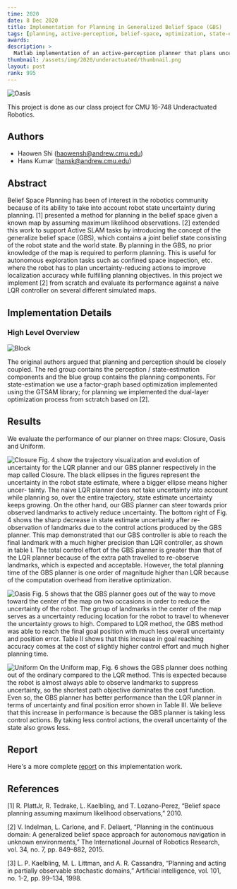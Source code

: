 ```yaml
---
time: 2020
date: 8 Dec 2020
title: Implementation for Planning in Generalized Belief Space (GBS)
tags: [planning, active-perception, belief-space, optimization, state-estimation]
awards:
description: >
  Matlab implementation of an active-perception planner that plans uncertainty-reducing behaviors.
thumbnail: /assets/img/2020/underactuated/thumbnail.png
layout: post
rank: 995
---
```

![Oasis](/assets/img/2020/underactuated/reobserve.png)

This project is done as our class project for
CMU 16-748 Underactuated Robotics.

## Authors

- Haowen Shi (haowensh@andrew.cmu.edu)
- Hans Kumar (hansk@andrew.cmu.edu)

## Abstract

Belief Space Planning has been of interest in the robotics community because of its ability to take into account robot state uncertainty during planning. [1] presented a method for planning in the belief space given a known map by assuming maximum likelihood observations. [2] extended this work to support Active SLAM tasks by introducing the concept of the generalize belief space (GBS), which contains a joint belief state consisting of the robot state and the world state. By planning in the GBS, no prior knowledge of the map is required to perform planning. This is useful for autonomous exploration tasks such as confined space inspection, etc. where the robot has to plan uncertainty-reducing actions to improve localization accuracy while fulfilling planning objectives. In this project we implement [2] from scratch and evaluate its performance against a naive LQR controller on several different simulated maps.

## Implementation Details

### High Level Overview

![Block](/assets/img/2020/underactuated/block_diagram.png)

The original authors argued that planning and perception should be closely coupled. The red group contains the perception / state-estimation components and the blue group contains the planning components. For state-estimation we use a factor-graph based optimization implemented using the GTSAM library; for planning we implemented the dual-layer optimization process from sctratch based on [2].

## Results

We evaluate the performance of our planner on three maps: Closure, Oasis and Uniform.

![Closure](/assets/img/2020/underactuated/closure.png)
Fig. 4 show the trajectory visualization and evolution of uncertainty for the LQR planner and our GBS planner respectively in the map called Closure. The black ellipses in the figures represent the uncertainty in the robot state estimate, where a bigger ellipse means higher uncer- tainty. The naive LQR planner does not take uncertainty into account while planning so, over the entire trajectory, state estimate uncertainty keeps growing. On the other hand, our GBS planner can steer towards prior observed landmarks to actively reduce uncertainty. The bottom right of Fig. 4 shows the sharp decrease in state estimate uncertainty after re- observation of landmarks due to the control actions produced by the GBS planner. This map demonstrated that our GBS controller is able to reach the final landmark with a much higher precision than LQR controller, as shown in table I. The total control effort of the GBS planner is greater than that of the LQR planner because of the extra path travelled to re-observe landmarks, which is expected and acceptable. However, the total planning time of the GBS planner is one order of magnitude higher than LQR because of the computation overhead from iterative optimization.

![Oasis](/assets/img/2020/underactuated/oasis.png)
Fig. 5 shows that the GBS planner goes out of the way to move toward the center of the map on two occasions in order to reduce the uncertainty of the robot. The group of landmarks in the center of the map serves as a uncertainty reducing location for the robot to travel to whenever the uncertainty grows to high. Compared to LQR method, the GBS method was able to reach the final goal position with much less overall uncertainty and position error. Table II shows that this increase in goal reaching accuracy comes at the cost of slightly higher control effort and much higher planning time.

![Uniform](/assets/img/2020/underactuated/uniform.png)
On the Uniform map, Fig. 6 shows the GBS planner does nothing out of the ordinary compared to the LQR method. This is expected because the robot is almost always able to observe landmarks to suppress uncertainty, so the shortest path objective dominates the cost function. Even so, the GBS planner has better performance than the LQR planner in terms of uncertainty and final position error shown in Table III. We believe that this increase in performance is because the GBS planner is taking less control actions. By taking less control actions, the overall uncertainty of the state also grows less.

## Report
Here's a more complete [report](/assets/img/2020/underactuated/report.pdf) on this implementation work.

## References
[1] R. PlattJr, R. Tedrake, L. Kaelbling, and T. Lozano-Perez, “Belief space planning assuming maximum likelihood observations,” 2010.

[2] V. Indelman, L. Carlone, and F. Dellaert, “Planning in the continuous domain: A generalized belief space approach for autonomous navigation in unknown environments,” The International Journal of Robotics Research, vol. 34, no. 7, pp. 849–882, 2015.

[3] L. P. Kaelbling, M. L. Littman, and A. R. Cassandra, “Planning and acting in partially observable stochastic domains,” Artificial intelligence, vol. 101, no. 1-2, pp. 99–134, 1998.